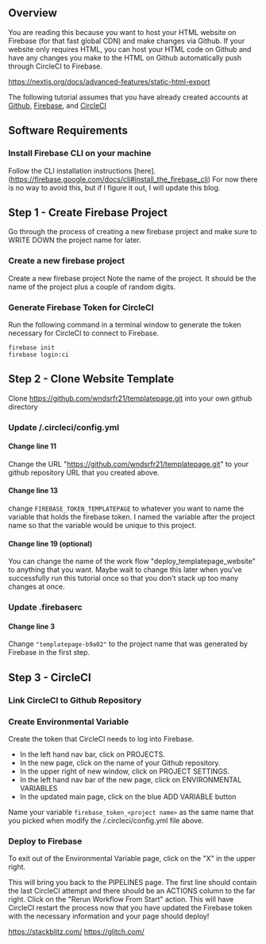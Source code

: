 ## Overview
You are reading this because you want to host your HTML website on Firebase (for that fast global CDN) and make changes via Github. If your website only requires HTML, you can host your HTML code on Github and have any changes you make to the HTML on Github automatically push through CircleCI to Firebase. 

https://nextjs.org/docs/advanced-features/static-html-export

The following tutorial assumes that you have already created accounts at [Github](https://github.com/), [Firebase](https://firebase.google.com/), and [CircleCI](https://circleci.com/)  
## Software Requirements
### Install Firebase CLI on your machine
Follow the CLI installation instructions [here]. (https://firebase.google.com/docs/cli#install_the_firebase_cli) For now there is no way to avoid this, but if I figure it out, I will update this blog.

## Step 1 - Create Firebase Project
Go through the process of creating a new firebase project and make sure to WRITE DOWN the project name for later. 
### Create a new firebase project
Create a new firebase project
Note the name of the project. It should be the name of the project plus a couple of random digits.
### Generate Firebase Token for CircleCI
Run the following command in a terminal window to generate the token necessary for CircleCI to connect to Firebase.

 ```
 firebase init
 firebase login:ci
   ``` 

## Step 2 - Clone Website Template 
Clone https://github.com/wndsrfr21/templatepage.git into your own github directory

### Update /.circleci/config.yml
#### Change line 11
Change the URL "https://github.com/wndsrfr21/templatepage.git" to your github repository URL that you created above.
#### Change line 13
change `FIREBASE_TOKEN_TEMPLATEPAGE` to whatever you want to name the variable that holds the firebase token. I named the variable after the project name so that the variable would be unique to this project. 
#### Change line 19 (optional)
You can change the name of the work flow "deploy_templatepage_website" to anything that you want. Maybe wait to change this later when you've successfully run this tutorial once so that you don't stack up too many changes at once.
### Update .firebaserc
#### Change line 3
Change `"templatepage-b9a02"` to the project name that was generated by Firebase in the first step. 

## Step 3 - CircleCI
### Link CircleCI to Github Repository
### Create Environmental Variable
Create the token that CircleCI needs to log into Firebase. 

- In the left hand nav bar, click on PROJECTS. 
- In the new page, click on the name of your Github repository. 
- In the upper right of new window, click on PROJECT SETTINGS.  
- In the left hand nav bar of the new page, click on ENVIRONMENTAL VARIABLES
- In the updated main page, click on the blue ADD VARIABLE button

Name your variable `firebase_token_<project name>` as the same name that you picked when modify the /.circleci/config.yml file above.
 
### Deploy to Firebase
To exit out of the Environmental Variable page, click on the "X" in the upper right. 

This will bring you back to the PIPELINES page. The first line should contain the last CircleCI attempt and there should be an ACTIONS column to the far right. Click on the "Rerun Workflow From Start" action. This will have CircleCI restart the process now that you have updated the Firebase token with the necessary information and your page should deploy!

https://stackblitz.com/
https://glitch.com/
